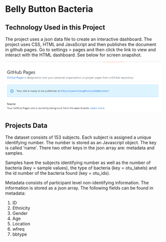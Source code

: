 # Belly Button Bacteria

## Technology Used in this Project

The project uses a json data file to create an interactive dashboard. The project uses CSS, HTML and JavaScript and then publishes the document in github pages.  Go to settings > pages and then click the link to view and interact with the HTML dashboard. See below for screen snapshot.

![pages](https://github.com/ryanmorin/bellybutton/blob/main/pages.png)

## Projects Data

The dataset consists of 153 subjects.  Each subject is assigned a unique identifying number.  The number is stored as an Javascript object.  The key is called 'name'. There two other keys in the json array are: metadata and samples. 

Samples have the subjects identifying number as well as the number of bacteria (key = sample values), the type of bacteria (key = otu_labels) and the id number of the bacteria found (key = otu_ids).

Metadata consists of participant level non-identifying information. The information is stored as a json array. The following fields can be found in metadata:

1. ID
2. Ethnicity
3. Gender
4. Age
5. Location
6. wfreq
7. bbtype
